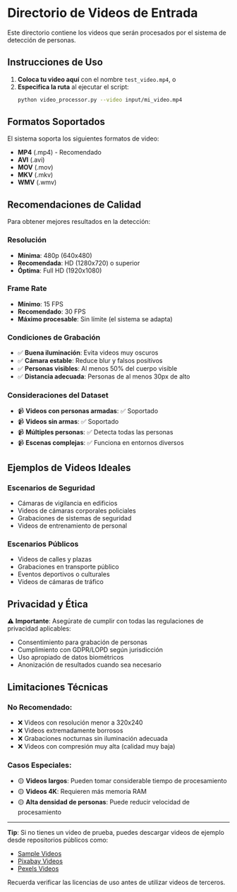 # Directorio de Videos de Entrada

Este directorio contiene los videos que serán procesados por el sistema de detección de personas.

## Instrucciones de Uso

1. **Coloca tu video aquí** con el nombre `test_video.mp4`, o
2. **Especifica la ruta** al ejecutar el script:
   ```bash
   python video_processor.py --video input/mi_video.mp4
   ```

## Formatos Soportados

El sistema soporta los siguientes formatos de video:
- **MP4** (.mp4) - Recomendado
- **AVI** (.avi)
- **MOV** (.mov)
- **MKV** (.mkv)
- **WMV** (.wmv)

## Recomendaciones de Calidad

Para obtener mejores resultados en la detección:

### Resolución
- **Mínima**: 480p (640x480)
- **Recomendada**: HD (1280x720) o superior
- **Óptima**: Full HD (1920x1080)

### Frame Rate
- **Mínimo**: 15 FPS
- **Recomendado**: 30 FPS
- **Máximo procesable**: Sin límite (el sistema se adapta)

### Condiciones de Grabación
- ✅ **Buena iluminación**: Evita videos muy oscuros
- ✅ **Cámara estable**: Reduce blur y falsos positivos
- ✅ **Personas visibles**: Al menos 50% del cuerpo visible
- ✅ **Distancia adecuada**: Personas de al menos 30px de alto

### Consideraciones del Dataset
- 📹 **Videos con personas armadas**: ✅ Soportado
- 📹 **Videos sin armas**: ✅ Soportado  
- 📹 **Múltiples personas**: ✅ Detecta todas las personas
- 📹 **Escenas complejas**: ✅ Funciona en entornos diversos

## Ejemplos de Videos Ideales

### Escenarios de Seguridad
- Cámaras de vigilancia en edificios
- Videos de cámaras corporales policiales
- Grabaciones de sistemas de seguridad
- Videos de entrenamiento de personal

### Escenarios Públicos
- Videos de calles y plazas
- Grabaciones en transporte público
- Eventos deportivos o culturales
- Videos de cámaras de tráfico

## Privacidad y Ética

⚠️ **Importante**: Asegúrate de cumplir con todas las regulaciones de privacidad aplicables:
- Consentimiento para grabación de personas
- Cumplimiento con GDPR/LOPD según jurisdicción
- Uso apropiado de datos biométricos
- Anonización de resultados cuando sea necesario

## Limitaciones Técnicas

### No Recomendado:
- ❌ Videos con resolución menor a 320x240
- ❌ Videos extremadamente borrosos
- ❌ Grabaciones nocturnas sin iluminación adecuada
- ❌ Videos con compresión muy alta (calidad muy baja)

### Casos Especiales:
- 🟡 **Videos largos**: Pueden tomar considerable tiempo de procesamiento
- 🟡 **Videos 4K**: Requieren más memoria RAM
- 🟡 **Alta densidad de personas**: Puede reducir velocidad de procesamiento

---

**Tip**: Si no tienes un video de prueba, puedes descargar videos de ejemplo desde repositorios públicos como:
- [Sample Videos](https://sample-videos.com/)
- [Pixabay Videos](https://pixabay.com/videos/)
- [Pexels Videos](https://www.pexels.com/videos/)

Recuerda verificar las licencias de uso antes de utilizar videos de terceros.